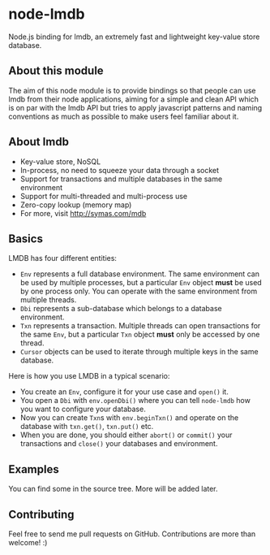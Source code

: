 node-lmdb
=========

Node.js binding for lmdb, an extremely fast and lightweight key-value store database.

About this module
-----------------

The aim of this node module is to provide bindings so that people can use lmdb from their node applications, aiming for a simple and clean API which is on par with the lmdb API but tries to apply javascript patterns and naming conventions as much as possible to make users feel familiar about it.

About lmdb
----------

* Key-value store, NoSQL
* In-process, no need to squeeze your data through a socket
* Support for transactions and multiple databases in the same environment
* Support for multi-threaded and multi-process use
* Zero-copy lookup (memory map)
* For more, visit http://symas.com/mdb

Basics
------

LMDB has four different entities:

* `Env` represents a full database environment. The same environment can be used by multiple processes, but a particular `Env` object **must** be used by one process only. You can operate with the same environment from multiple threads.
* `Dbi` represents a sub-database which belongs to a database environment.
* `Txn` represents a transaction. Multiple threads can open transactions for the same `Env`, but a particular `Txn` object **must** only be accessed by one thread.
* `Cursor` objects can be used to iterate through multiple keys in the same database.

Here is how you use LMDB in a typical scenario:

* You create an `Env`, configure it for your use case and `open()` it.
* You open a `Dbi` with `env.openDbi()` where you can tell `node-lmdb` how you want to configure your database.
* Now you can create `Txn`s with `env.beginTxn()` and operate on the database with `txn.get()`, `txn.put()` etc.
* When you are done, you should either `abort()` or `commit()` your transactions and `close()` your databases and environment.

Examples
--------

You can find some in the source tree. More will be added later.

Contributing
------------

Feel free to send me pull requests on GitHub. Contributions are more than welcome! :)
